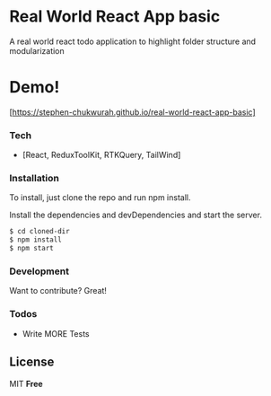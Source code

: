 # Real World React App basic
A real world react todo application to highlight folder structure and modularization

# Demo!
[https://stephen-chukwurah.github.io/real-world-react-app-basic]

### Tech
* [React, ReduxToolKit, RTKQuery, TailWind]

### Installation
To install, just clone the repo and run npm install.

Install the dependencies and devDependencies and start the server.

```sh
$ cd cloned-dir
$ npm install 
$ npm start
```

### Development
Want to contribute? Great!

### Todos
 - Write MORE Tests

License
----
MIT
**Free**
